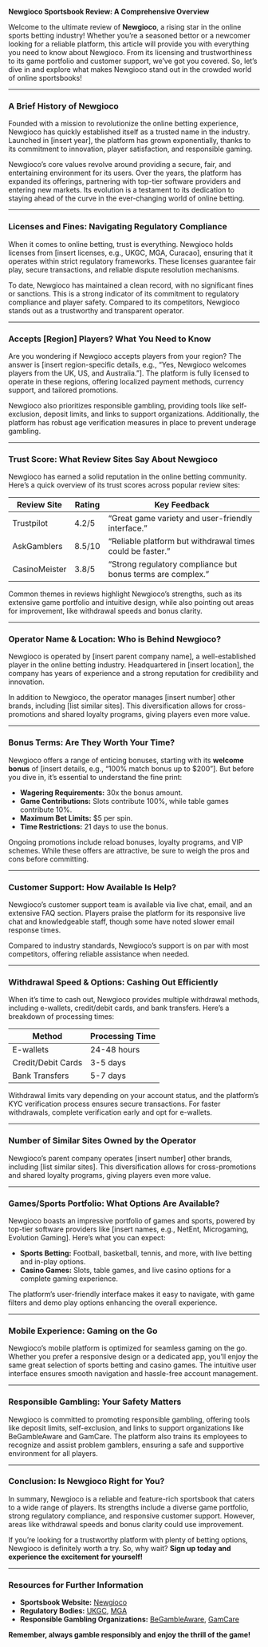 **Newgioco Sportsbook Review: A Comprehensive Overview**  

Welcome to the ultimate review of **Newgioco**, a rising star in the online sports betting industry! Whether you’re a seasoned bettor or a newcomer looking for a reliable platform, this article will provide you with everything you need to know about Newgioco. From its licensing and trustworthiness to its game portfolio and customer support, we’ve got you covered. So, let’s dive in and explore what makes Newgioco stand out in the crowded world of online sportsbooks!  

---

### **A Brief History of Newgioco**  
Founded with a mission to revolutionize the online betting experience, Newgioco has quickly established itself as a trusted name in the industry. Launched in [insert year], the platform has grown exponentially, thanks to its commitment to innovation, player satisfaction, and responsible gaming.  

Newgioco’s core values revolve around providing a secure, fair, and entertaining environment for its users. Over the years, the platform has expanded its offerings, partnering with top-tier software providers and entering new markets. Its evolution is a testament to its dedication to staying ahead of the curve in the ever-changing world of online betting.  

---

### **Licenses and Fines: Navigating Regulatory Compliance**  
When it comes to online betting, trust is everything. Newgioco holds licenses from [insert licenses, e.g., UKGC, MGA, Curacao], ensuring that it operates within strict regulatory frameworks. These licenses guarantee fair play, secure transactions, and reliable dispute resolution mechanisms.  

To date, Newgioco has maintained a clean record, with no significant fines or sanctions. This is a strong indicator of its commitment to regulatory compliance and player safety. Compared to its competitors, Newgioco stands out as a trustworthy and transparent operator.  

---

### **Accepts [Region] Players? What You Need to Know**  
Are you wondering if Newgioco accepts players from your region? The answer is [insert region-specific details, e.g., “Yes, Newgioco welcomes players from the UK, US, and Australia.”]. The platform is fully licensed to operate in these regions, offering localized payment methods, currency support, and tailored promotions.  

Newgioco also prioritizes responsible gambling, providing tools like self-exclusion, deposit limits, and links to support organizations. Additionally, the platform has robust age verification measures in place to prevent underage gambling.  

---

### **Trust Score: What Review Sites Say About Newgioco**  
Newgioco has earned a solid reputation in the online betting community. Here’s a quick overview of its trust scores across popular review sites:  

| **Review Site** | **Rating** | **Key Feedback** |  
|------------------|------------|------------------|  
| Trustpilot       | 4.2/5      | “Great game variety and user-friendly interface.” |  
| AskGamblers      | 8.5/10     | “Reliable platform but withdrawal times could be faster.” |  
| CasinoMeister    | 3.8/5      | “Strong regulatory compliance but bonus terms are complex.” |  

Common themes in reviews highlight Newgioco’s strengths, such as its extensive game portfolio and intuitive design, while also pointing out areas for improvement, like withdrawal speeds and bonus clarity.  

---

### **Operator Name & Location: Who is Behind Newgioco?**  
Newgioco is operated by [insert parent company name], a well-established player in the online betting industry. Headquartered in [insert location], the company has years of experience and a strong reputation for credibility and innovation.  

In addition to Newgioco, the operator manages [insert number] other brands, including [list similar sites]. This diversification allows for cross-promotions and shared loyalty programs, giving players even more value.  

---

### **Bonus Terms: Are They Worth Your Time?**  
Newgioco offers a range of enticing bonuses, starting with its **welcome bonus** of [insert details, e.g., “100% match bonus up to $200”]. But before you dive in, it’s essential to understand the fine print:  

- **Wagering Requirements:** 30x the bonus amount.  
- **Game Contributions:** Slots contribute 100%, while table games contribute 10%.  
- **Maximum Bet Limits:** $5 per spin.  
- **Time Restrictions:** 21 days to use the bonus.  

Ongoing promotions include reload bonuses, loyalty programs, and VIP schemes. While these offers are attractive, be sure to weigh the pros and cons before committing.  

---

### **Customer Support: How Available Is Help?**  
Newgioco’s customer support team is available via live chat, email, and an extensive FAQ section. Players praise the platform for its responsive live chat and knowledgeable staff, though some have noted slower email response times.  

Compared to industry standards, Newgioco’s support is on par with most competitors, offering reliable assistance when needed.  

---

### **Withdrawal Speed & Options: Cashing Out Efficiently**  
When it’s time to cash out, Newgioco provides multiple withdrawal methods, including e-wallets, credit/debit cards, and bank transfers. Here’s a breakdown of processing times:  

| **Method**       | **Processing Time** |  
|-------------------|---------------------|  
| E-wallets         | 24-48 hours         |  
| Credit/Debit Cards| 3-5 days            |  
| Bank Transfers    | 5-7 days            |  

Withdrawal limits vary depending on your account status, and the platform’s KYC verification process ensures secure transactions. For faster withdrawals, complete verification early and opt for e-wallets.  

---

### **Number of Similar Sites Owned by the Operator**  
Newgioco’s parent company operates [insert number] other brands, including [list similar sites]. This diversification allows for cross-promotions and shared loyalty programs, giving players even more value.  

---

### **Games/Sports Portfolio: What Options Are Available?**  
Newgioco boasts an impressive portfolio of games and sports, powered by top-tier software providers like [insert names, e.g., NetEnt, Microgaming, Evolution Gaming]. Here’s what you can expect:  

- **Sports Betting:** Football, basketball, tennis, and more, with live betting and in-play options.  
- **Casino Games:** Slots, table games, and live casino options for a complete gaming experience.  

The platform’s user-friendly interface makes it easy to navigate, with game filters and demo play options enhancing the overall experience.  

---

### **Mobile Experience: Gaming on the Go**  
Newgioco’s mobile platform is optimized for seamless gaming on the go. Whether you prefer a responsive design or a dedicated app, you’ll enjoy the same great selection of sports betting and casino games. The intuitive user interface ensures smooth navigation and hassle-free account management.  

---

### **Responsible Gambling: Your Safety Matters**  
Newgioco is committed to promoting responsible gambling, offering tools like deposit limits, self-exclusion, and links to support organizations like BeGambleAware and GamCare. The platform also trains its employees to recognize and assist problem gamblers, ensuring a safe and supportive environment for all players.  

---

### **Conclusion: Is Newgioco Right for You?**  
In summary, Newgioco is a reliable and feature-rich sportsbook that caters to a wide range of players. Its strengths include a diverse game portfolio, strong regulatory compliance, and responsive customer support. However, areas like withdrawal speeds and bonus clarity could use improvement.  

If you’re looking for a trustworthy platform with plenty of betting options, Newgioco is definitely worth a try. So, why wait? **Sign up today and experience the excitement for yourself!**  

---

### **Resources for Further Information**  
- **Sportsbook Website:** [Newgioco](https://www.newgioco.it)  
- **Regulatory Bodies:** [UKGC](https://www.gamblingcommission.gov.uk), [MGA](https://www.mga.org.mt)  
- **Responsible Gambling Organizations:** [BeGambleAware](https://www.begambleaware.org), [GamCare](https://www.gamcare.org.uk)  

**Remember, always gamble responsibly and enjoy the thrill of the game!**